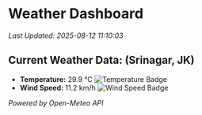 
# Weather Dashboard

_Last Updated: 2025-08-12 11:10:03_

## Current Weather Data: (Srinagar, JK)
- **Temperature:** 29.9 °C ![Temperature Badge](https://img.shields.io/badge/Temperature-Medium%20Temp-green)
- **Wind Speed:** 11.2 km/h ![Wind Speed Badge](https://img.shields.io/badge/Wind%20Speed-Light%20Wind-blue)

*Powered by Open-Meteo API*
